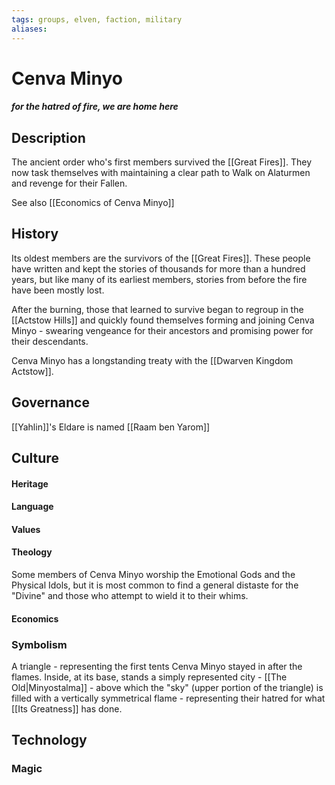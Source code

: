 ```yaml
---
tags: groups, elven, faction, military
aliases:
---
```


# Cenva Minyo
#### *for the hatred of fire, we are home here*
## Description
The ancient order who's first members survived the [[Great Fires]]. They now task themselves with maintaining a clear path to Walk on Alaturmen and revenge for their Fallen.

See also [[Economics of Cenva Minyo]]

## History
Its oldest members are the survivors of the [[Great Fires]]. These people have written and kept the stories of thousands for more than a hundred years, but like many of its earliest members, stories from before the fire have been mostly lost.

After the burning, those that learned to survive began to regroup in the [[Actstow Hills]] and quickly found themselves forming and joining Cenva Minyo - swearing vengeance for their ancestors and promising power for their descendants. 

Cenva Minyo has a longstanding treaty with the [[Dwarven Kingdom Actstow]].

## Governance
[[Yahlin]]'s Eldare is named [[Raam ben Yarom]]

## Culture
#### Heritage
#### Language
#### Values
#### Theology
Some members of Cenva Minyo worship the Emotional Gods and the Physical Idols, but it is most common to find a general distaste for the "Divine" and those who attempt to wield it to their whims.

#### Economics

### Symbolism
A triangle - representing the first tents Cenva Minyo stayed in after the flames. Inside, at its base, stands a simply represented city - [[The Old|Minyostalma]] - above which the "sky" (upper portion of the triangle) is filled with a vertically symmetrical flame - representing their hatred for what [[Its Greatness]] has done.

## Technology
### Magic